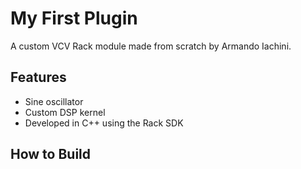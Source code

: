 
# My First Plugin

A custom VCV Rack module made from scratch by Armando Iachini.

## Features
- Sine oscillator
- Custom DSP kernel
- Developed in C++ using the Rack SDK

## How to Build
